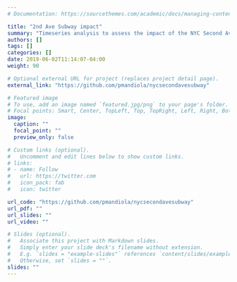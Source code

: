 ```yaml
---
# Documentation: https://sourcethemes.com/academic/docs/managing-content/

title: "2nd Ave Subway impact"
summary: "Timeseries analysis to assess the impact of the NYC Second Ave Subway on taxi ridership"
authors: []
tags: []
categories: []
date: 2019-06-02T11:14:07-04:00
weight: 90

# Optional external URL for project (replaces project detail page).
external_link: "https://github.com/pmandiola/nycsecondavesubway"

# Featured image
# To use, add an image named `featured.jpg/png` to your page's folder.
# Focal points: Smart, Center, TopLeft, Top, TopRight, Left, Right, BottomLeft, Bottom, BottomRight.
image:
  caption: ""
  focal_point: ""
  preview_only: false

# Custom links (optional).
#   Uncomment and edit lines below to show custom links.
# links:
# - name: Follow
#   url: https://twitter.com
#   icon_pack: fab
#   icon: twitter

url_code: "https://github.com/pmandiola/nycsecondavesubway"
url_pdf: ""
url_slides: ""
url_video: ""

# Slides (optional).
#   Associate this project with Markdown slides.
#   Simply enter your slide deck's filename without extension.
#   E.g. `slides = "example-slides"` references `content/slides/example-slides.md`.
#   Otherwise, set `slides = ""`.
slides: ""
---
```

